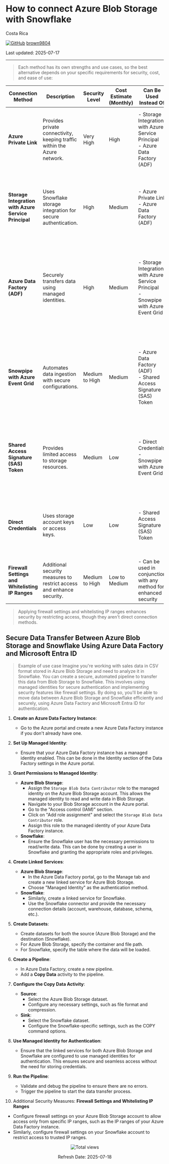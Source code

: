 # How to connect Azure Blob Storage with Snowflake

Costa Rica

[![GitHub](https://img.shields.io/badge/--181717?logo=github&logoColor=ffffff)](https://github.com/)
[brown9804](https://github.com/brown9804)

Last updated: 2025-07-17

----------

> Each method has its own strengths and use cases, so the best alternative depends on your specific requirements for security, cost, and ease of use:

| Connection Method                                | Description                                                                 | Security Level       | Cost Estimate (Monthly) | Can Be Used Instead Of                                                      | Why Can Be Used Instead Of                                                  | Can Be Integrated With                                                      | Why Can Be Integrated With                                                  |
|--------------------------------------------------|-----------------------------------------------------------------------------|----------------------|-------------------------|-----------------------------------------------------------------------------|-----------------------------------------------------------------------------|-----------------------------------------------------------------------------|-----------------------------------------------------------------------------|
| **Azure Private Link**                           | Provides private connectivity, keeping traffic within the Azure network.    | Very High            | High                    | - Storage Integration with Azure Service Principal <br/> - Azure Data Factory (ADF)  | Provides secure connectivity by keeping traffic within the Azure network.   | - Storage Integration with Azure Service Principal <br/> - Firewall Settings and Whitelisting IP Ranges | Combines network-level security with secure authentication and additional access restrictions. |
| **Storage Integration with Azure Service Principal** | Uses Snowflake storage integration for secure authentication.               | High                 | Medium                  | - Azure Private Link <br/> - Azure Data Factory (ADF)                                | Provides secure authentication using Snowflake's built-in features.         | - Azure Private Link <br/> - Azure Data Factory (ADF) <br/> - Firewall Settings and Whitelisting IP Ranges | Combines secure authentication with network-level security and additional access restrictions. |
| **Azure Data Factory (ADF)**                     | Securely transfers data using managed identities.                           | High                 | Medium                  | - Storage Integration with Azure Service Principal <br/> - Snowpipe with Azure Event Grid | Provides secure data transfer using managed identities.                     | - Storage Integration with Azure Service Principal <br/> - Snowpipe with Azure Event Grid <br/> - Firewall Settings and Whitelisting IP Ranges | Combines secure data transfer with automated ingestion and additional access restrictions. |
| **Snowpipe with Azure Event Grid**               | Automates data ingestion with secure configurations.                        | Medium to High       | Medium                  | - Azure Data Factory (ADF) <br/> - Shared Access Signature (SAS) Token               | Provides automated data ingestion with secure configurations.               | - Azure Data Factory (ADF) <br/> - Shared Access Signature (SAS) Token <br/> - Firewall Settings and Whitelisting IP Ranges | Combines automated ingestion with secure data transfer and additional access restrictions. |
| **Shared Access Signature (SAS) Token**          | Provides limited access to storage resources.                               | Medium               | Low                     | - Direct Credentials <br/> - Snowpipe with Azure Event Grid                          | Provides limited access with more granular control over permissions.        | - Snowpipe with Azure Event Grid <br/> - Direct Credentials <br/> - Firewall Settings and Whitelisting IP Ranges | Combines limited access with automated ingestion and additional access restrictions. |
| **Direct Credentials**                           | Uses storage account keys or access keys.                                   | Low                  | Low                     | - Shared Access Signature (SAS) Token                                         | Provides direct access using storage account keys or access keys.           | - Shared Access Signature (SAS) Token <br/> - Firewall Settings and Whitelisting IP Ranges | Combines direct access with more secure and controlled access methods.      |
| **Firewall Settings and Whitelisting IP Ranges** | Additional security measures to restrict access and enhance security.       | Medium to High       | Low to Medium           | - Can be used in conjunction with any method for enhanced security            | Provides additional security by restricting access to specific IP ranges.   | - Can be used in conjunction with any method for enhanced security            | Enhances overall security by adding an extra layer of access control.       |

> Applying firewall settings and whitelisting IP ranges enhances security by restricting access, though they aren't direct connection methods.


## Secure Data Transfer Between Azure Blob Storage and Snowflake Using Azure Data Factory and Microsoft Entra ID

> Example of use case
> Imagine you're working with sales data in CSV format stored in Azure Blob Storage and need to analyze it in Snowflake. You can create a secure, automated pipeline to transfer this data from Blob Storage to Snowflake. This involves using managed identities for secure authentication and implementing security features like firewall settings. By doing so, you'll be able to move data between Azure Blob Storage and Snowflake efficiently and securely, using Azure Data Factory and Microsoft Entra ID for authentication.

1. **Create an Azure Data Factory Instance**:
   - Go to the Azure portal and create a new Azure Data Factory instance if you don't already have one.

2. **Set Up Managed Identity**:
   - Ensure that your Azure Data Factory instance has a managed identity enabled. This can be done in the Identity section of the Data Factory settings in the Azure portal.

3. **Grant Permissions to Managed Identity**:
   - **Azure Blob Storage**:
     - Assign the `Storage Blob Data Contributor` role to the managed identity on the Azure Blob Storage account. This allows the managed identity to read and write data in Blob Storage.
     - Navigate to your Blob Storage account in the Azure portal.
     - Go to the "Access control (IAM)" section.
     - Click on "Add role assignment" and select the `Storage Blob Data Contributor` role.
     - Assign this role to the managed identity of your Azure Data Factory instance.
   - **Snowflake**:
     - Ensure the Snowflake user has the necessary permissions to read/write data. This can be done by creating a user in Snowflake and granting the appropriate roles and privileges.

4. **Create Linked Services**:
   - **Azure Blob Storage**:
     - In the Azure Data Factory portal, go to the Manage tab and create a new linked service for Azure Blob Storage.
     - Choose "Managed Identity" as the authentication method.
   - **Snowflake**:
     - Similarly, create a linked service for Snowflake.
     - Use the Snowflake connector and provide the necessary connection details (account, warehouse, database, schema, etc.).

5. **Create Datasets**:
   - Create datasets for both the source (Azure Blob Storage) and the destination (Snowflake).
   - For Azure Blob Storage, specify the container and file path.
   - For Snowflake, specify the table where the data will be loaded.

6. **Create a Pipeline**:
   - In Azure Data Factory, create a new pipeline.
   - Add a **Copy Data** activity to the pipeline.

7. **Configure the Copy Data Activity**:
   - **Source**:
     - Select the Azure Blob Storage dataset.
     - Configure any necessary settings, such as file format and compression.
   - **Sink**:
     - Select the Snowflake dataset.
     - Configure the Snowflake-specific settings, such as the COPY command options.

8. **Use Managed Identity for Authentication**:
   - Ensure that the linked services for both Azure Blob Storage and Snowflake are configured to use managed identities for authentication. This ensures secure and seamless access without the need for storing credentials.

9. **Run the Pipeline**:
   - Validate and debug the pipeline to ensure there are no errors.
   - Trigger the pipeline to start the data transfer process.

10. Additional Security Measures: **Firewall Settings and Whitelisting IP Ranges**
  - Configure firewall settings on your Azure Blob Storage account to allow access only from specific IP ranges, such as the IP ranges of your Azure Data Factory instance.
  - Similarly, configure firewall settings on your Snowflake account to restrict access to trusted IP ranges.

<!-- START BADGE -->
<div align="center">
  <img src="https://img.shields.io/badge/Total%20views-393-limegreen" alt="Total views">
  <p>Refresh Date: 2025-07-18</p>
</div>
<!-- END BADGE -->
